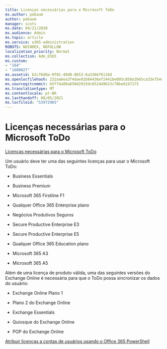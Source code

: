 ```yaml
---
title: Licenças necessárias para o Microsoft ToDo
ms.author: pebaum
author: pebaum
manager: scotv
ms.date: 04/21/2020
ms.audience: Admin
ms.topic: article
ms.service: o365-administration
ROBOTS: NOINDEX, NOFOLLOW
localization_priority: Normal
ms.collection: Adm_O365
ms.custom:
- "164"
- "1600027"
ms.assetid: b2cf6d0a-9f01-49d8-8653-6a3366f6119d
ms.openlocfilehash: 232aa6ea3f4dae92b84436ef2441be095c858a3b65ca33e754d802f39edc2097
ms.sourcegitcommit: b5f7da89a650d2915dc652449623c78be6247175
ms.translationtype: MT
ms.contentlocale: pt-BR
ms.lasthandoff: 08/05/2021
ms.locfileid: "53972965"
---
```

# <a name="required-licenses-for-microsoft-todo"></a>Licenças necessárias para o Microsoft ToDo

[Licenças necessárias para o Microsoft ToDo](https://support.office.com/article/381e9d1b-c500-49b5-973e-890fd86528d7.aspx)
  
Um usuário deve ter uma das seguintes licenças para usar o Microsoft ToDo:
  
- Business Essentials

- Business Premium

- Microsoft 365 Firstline F1

- Qualquer Office 365 Enterprise plano

- Negócios Produtivos Seguros

- Secure Productive Enterprise E3

- Secure Productive Enterprise E5

- Qualquer Office 365 Education plano

- Microsoft 365 A3

- Microsoft 365 A5

Além de uma licença de produto válida, uma das seguintes versões do Exchange Online é necessária para que o ToDo possa sincronizar os dados do usuário:
  
- Exchange Online Plano 1

- Plano 2 do Exchange Online

- Exchange Essentials

- Quiosque do Exchange Online

- POP do Exchange Online

[Atribuir licenças a contas de usuários usando o Office 365 PowerShell](https://docs.microsoft.com/office365/enterprise/powershell/assign-licenses-to-user-accounts-with-office-365-powershell )
  